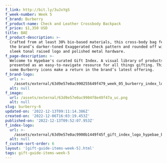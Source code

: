 ```yaml
---
f_link: http://bit.ly/3uJxYgS
f_week-number: Week 5
f_brand: Burberry
f_product-name: Check and Leather Crossbody Backpack
f_price: $1,350 USD
title: BAE
f_product-description: >-
  Crafted from at least 30% bio-based materials, this cross-body bag features
  the brand’s darker-toned Exaggerated Check pattern and rounded off with a
  sleek tonal raised logo and polished metal hardware.
f_page-description: >-
  Welcome to Hypebae's curated Gift Index. A visual library of products is
  presented as an easy-to-navigate resource for all things gifting. This week,
  some Burberry icons make a return in the brand’s latest offering.
f_brand-logo:
  url: >-
    /assets/external/63d9e57e0ac990255649f479_week_05_burberry_index_logo-black.png
  alt: null
f_image:
  url: /assets/external/63d9e57e0ac9904f8e49f47a_uc.png
  alt: null
slug: burberry-6
updated-on: '2022-12-13T09:11:14.386Z'
created-on: '2022-12-06T16:03:19.453Z'
published-on: '2022-12-13T09:52:07.953Z'
f_index-logo:
  url: >-
    /assets/external/63d9e57e0ac9900b1449f45f_gift_index_logo_hypebae_burberry.svg
  alt: null
f_custom-sort-order: 6
layout: '[gift-guide-items-week-5].html'
tags: gift-guide-items-week-5
---
```



